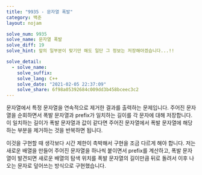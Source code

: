 ```yaml
---
title: "9935 - 문자열 폭발"
category: 백준
layout: nojam

solve_num: 9935
solve_name: 문자열 폭발
solve_diff: 19
solve_hint: 앞의 일부분이 맞기만 해도 일단 그 정보는 저장해야겠습니다...!!

solve_detail:
  - solve_name:
    solve_suffix:
    solve_lang: C++
    solve_date: "2021-02-05 22:37:09"
    solve_share: 6f98a05392684c009dd3b458bceec3c2
---
```


문자열에서 특정 문자열을 연속적으로 제거한 결과를 출력하는 문제입니다. 주어진 문자열을 순회하면서 폭발 문자열과 prefix가 일치하는 길이를 각 문자에 대해 저장합니다. 이 일치하는 길이가 폭발 문자열과 값이 같다면 주어진 문자열에서 폭발 문자열에 해당하는 부분을 제거하는 것을 반복하면 됩니다.

이것을 구현할 때 생각보다 시간 제한이 촉박해서 구현을 조금 다르게 해야 합니다. 저는 새로운 배열을 만들어 주어진 문자열을 하나씩 붙이면서 prefix를 계산하고, 폭발 문자열이 발견되면 새로운 배열의 탐색 위치를 폭발 문자열의 길이만큼 뒤로 돌려서 이후 나오는 문자로 덮어쓰는 방식으로 구현했습니다.
